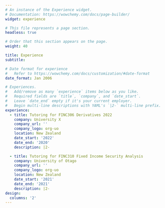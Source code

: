 ```yaml
---
# An instance of the Experience widget.
# Documentation: https://wowchemy.com/docs/page-builder/
widget: experience

# This file represents a page section.
headless: true

# Order that this section appears on the page.
weight: 40

title: Experience
subtitle:

# Date format for experience
#   Refer to https://wowchemy.com/docs/customization/#date-format
date_format: Jan 2006

# Experiences.
#   Add/remove as many `experience` items below as you like.
#   Required fields are `title`, `company`, and `date_start`.
#   Leave `date_end` empty if it's your current employer.
#   Begin multi-line descriptions with YAML's `|2-` multi-line prefix.
experience:
  - title: Tutoring for FINC306 Derivatives 2022
    company: University X
    company_url: ''
    company_logo: org-uo
    location: New Zealand
    date_start: '2022'
    date_end: '2020'
    description: |2-

  - title: Tutoring for FINC310 Fixed Income Security Analysis
    company: University of Otago
    company_url: ''
    company_logo: org-uo
    location: New Zealand
    date_start: '2021'
    date_end: '2021'
    description: |2-
design:
  columns: '2'
---
```

